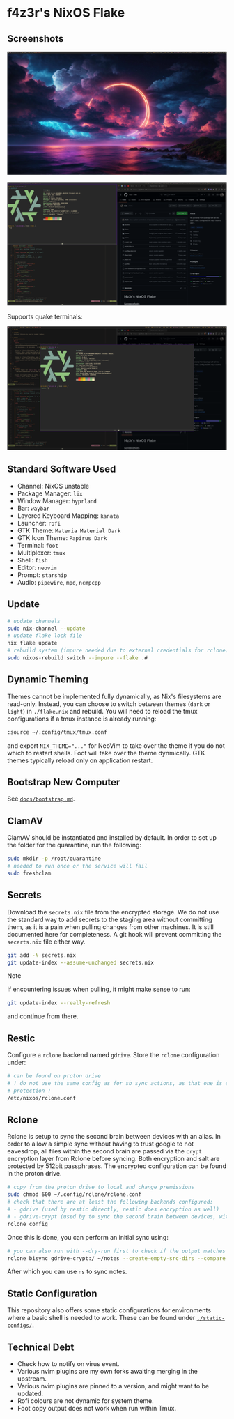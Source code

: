 # f4z3r's NixOS Flake

## Screenshots

![](./assets/base.png)

![](./assets/windows.png)

Supports quake terminals:

![](./assets/quake.png)

## Standard Software Used

- Channel: NixOS unstable
- Package Manager: `lix`
- Window Manager: `hyprland`
- Bar: `waybar`
- Layered Keyboard Mapping: `kanata`
- Launcher: `rofi`
- GTK Theme: `Materia Material Dark`
- GTK Icon Theme: `Papirus Dark`
- Terminal: `foot`
- Multiplexer: `tmux`
- Shell: `fish`
- Editor: `neovim`
- Prompt: `starship`
- Audio: `pipewire`, `mpd`, `ncmpcpp`

## Update

```sh
# update channels
sudo nix-channel --update
# update flake lock file
nix flake update
# rebuild system (impure needed due to external credentials for rclone)
sudo nixos-rebuild switch --impure --flake .#
```

## Dynamic Theming

Themes cannot be implemented fully dynamically, as Nix's filesystems are read-only. Instead, you can
choose to switch between themes (`dark` or `light`) in `./flake.nix` and rebuild. You will need to
reload the tmux configurations if a tmux instance is already running:

```sh
:source ~/.config/tmux/tmux.conf
```

and export `NIX_THEME="..."` for NeoVim to take over the theme if you do not which to restart
shells. Foot will take over the theme dynmically. GTK themes typically reload only on application
restart.

## Bootstrap New Computer

See [`docs/bootstrap.md`](./docs/bootstrap.md).

## ClamAV

ClamAV should be instantiated and installed by default. In order to set up the folder for the
quarantine, run the following:

```sh
sudo mkdir -p /root/quarantine
# needed to run once or the service will fail
sudo freshclam
```

## Secrets

Download the `secrets.nix` file from the encrypted storage. We do not use the standard way to add
secrets to the staging area without committing them, as it is a pain when pulling changes from other
machines. It is still documented here for completeness. A git hook will prevent committing the
`secerts.nix` file either way.

```bash
git add -N secrets.nix
git update-index --assume-unchanged secrets.nix
```

> [!NOTE]
> If encountering issues when pulling, it might make sense to run:
>
> ```bash
> git update-index --really-refresh
> ```
>
> and continue from there.

## Restic

Configure a `rclone` backend named `gdrive`. Store the `rclone` configuration under:

```bash
# can be found on proton drive
# ! do not use the same config as for sb sync actions, as that one is encrypted for additional
# protection !
/etc/nixos/rclone.conf
```

## Rclone

Rclone is setup to sync the second brain between devices with an alias. In order to allow a simple
sync without having to trust google to not eavesdrop, all files within the second brain are passed
via the `crypt` encryption layer from Rclone before syncing. Both encryption and salt are protected
by 512bit passphrases. The encrypted configuration can be found in the proton drive.

```bash
# copy from the proton drive to local and change premissions
sudo chmod 600 ~/.config/rclone/rclone.conf
# check that there are at least the following backends configured:
# - gdrive (used by restic directly, restic does encryption as well)
# - gdrive-crypt (used by to sync the second brain between devices, with rclone encryption layer)
rclone config
```

Once this is done, you can perform an initial sync using:

```bash
# you can also run with --dry-run first to check if the output matches your expectations
rclone bisync gdrive-crypt:/ ~/notes --create-empty-src-dirs --compare size,modtime -MP --fix-case --resync
```

After which you can use `ns` to sync notes.

## Static Configuration

This repository also offers some static configurations for environments where a basic shell is
needed to work. These can be found under [`./static-configs/`](./static-configs/).

## Technical Debt

- Check how to notify on virus event.
- Various nvim plugins are my own forks awaiting merging in the upstream.
- Various nvim plugins are pinned to a version, and might want to be updated.
- Rofi colours are not dynamic for system theme.
- Foot copy output does not work when run within Tmux.
